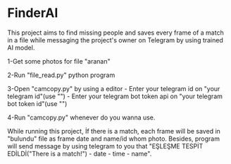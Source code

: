 # FinderAI
This project aims to find missing people and saves every frame of a match in a file while messaging the project's owner on Telegram by using trained AI model.




1-Get some photos for file "aranan"

2-Run "file_read.py" python program

3-Open "camcopy.py" by using a editor - 
Enter your telegram id on "your telegram id"(use "") - 
Enter your telegram bot token api on "your telegram bot token id"(use "")

4-Run "camcopy.py" whenever do you wanna use. 


While running this project, İf there is a match, each frame will be saved in "bulundu" file as frame date and name/id whom photo. Besides, program will send message by using telegram to you that "EŞLEŞME TESPİT EDİLDİ("There is a match!") - date - time - name".
